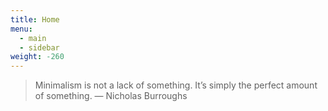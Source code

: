 ```yaml
---
title: Home
menu:
  - main
  - sidebar
weight: -260
---
```

> Minimalism is not a lack of something. It’s simply the perfect amount of something.
> — Nicholas Burroughs
